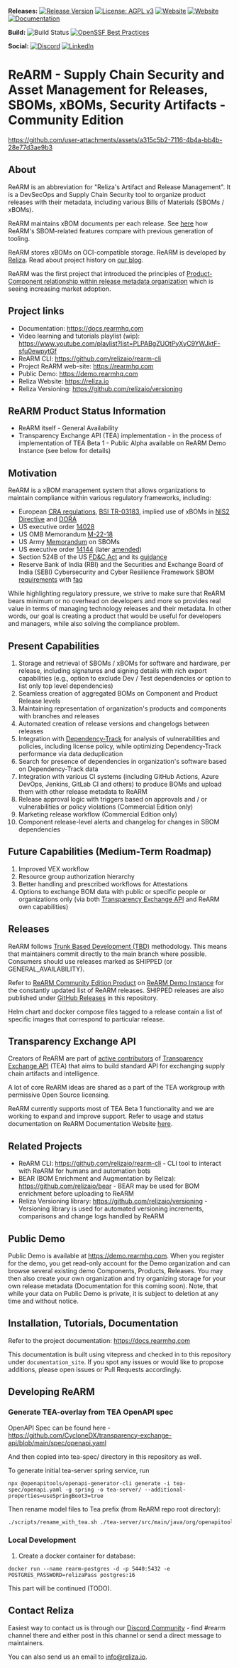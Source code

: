  **Releases:**
 [![Release Version](https://img.shields.io/github/v/release/relizaio/rearm?label=ReARM)](https://github.com/relizaio/rearm/releases/latest)
 [![License: AGPL v3](https://img.shields.io/badge/License-AGPL_v3-blue.svg)](https://www.gnu.org/licenses/agpl-3.0)
 [![Website](https://img.shields.io/badge/https://-demo.rearmhq.com-blue.svg)](https://demo.rearmhq.com)
 [![Website](https://img.shields.io/badge/https://-rearmhq.com-blue.svg)](https://rearmhq.com)
 [![Documentation](https://img.shields.io/badge/read-documentation-blue.svg)](https://docs.rearmhq.com)

 **Build:**
 ![Build Status](https://github.com/relizaio/rearm/actions/workflows/github_actions.yml/badge.svg?branch=main)
 [![OpenSSF Best Practices](https://www.bestpractices.dev/projects/10664/badge)](https://www.bestpractices.dev/projects/10664)

 **Social:**
[![Discord](https://img.shields.io/discord/757425726143201370.svg?color=%237289da&label=Discord&logo=discord&logoColor=%237289da)](https://discord.gg/UTxjBf9juQ)
[![LinkedIn](https://img.shields.io/badge/LinkedIn-blue.svg?logo=LinkedIn)](https://www.linkedin.com/company/relizaio/)

# ReARM - Supply Chain Security and Asset Management for Releases, SBOMs, xBOMs, Security Artifacts - Community Edition

https://github.com/user-attachments/assets/a315c5b2-7116-4b4a-bb4b-28e77d3ae9b3

## About
ReARM is an abbreviation for "Reliza's Artifact and Release Management". It is a DevSecOps and Supply Chain Security tool to organize product releases with their metadata, including various Bills of Materials (SBOMs / xBOMs).

ReARM maintains xBOM documents per each release. See [here](https://rearmhq.com/blog/rearm-comparison-with-traditional-sbom-tools) how ReARM's SBOM-related features compare with previous generation of tooling.

ReARM stores xBOMs on OCI-compatible storage. ReARM is developed by [Reliza](https://reliza.io). Read about project history on [our blog](https://rearmhq.com/blog/rearm-history).

ReARM was the first project that introduced the principles of [Product-Component relationship within release metadata organization](https://worklifenotes.com/2024/10/08/release-metadata-organization-model/) which is seeing increasing market adoption.

## Project links
- Documentation: https://docs.rearmhq.com
- Video learning and tutorials playlist (wip): https://www.youtube.com/playlist?list=PLPABgZUOtPyXyC9YWJktF-sfu0ewpytGf
- ReARM CLI: https://github.com/relizaio/rearm-cli
- Project ReARM web-site: https://rearmhq.com
- Public Demo: https://demo.rearmhq.com
- Reliza Website: https://reliza.io
- Reliza Versioning: https://github.com/relizaio/versioning

## ReARM Product Status Information
- ReARM itself - General Availability
- Transparency Exchange API (TEA) implementation - in the process of implementation of TEA Beta 1 - Public Alpha available on ReARM Demo Instance (see below for details)

## Motivation
ReARM is a xBOM management system that allows organizations to maintain compliance within various regulatory frameworks, including:
- European [CRA regulations](https://eur-lex.europa.eu/eli/reg/2024/2847/oj), [BSI TR-03183](https://www.bsi.bund.de/EN/Themen/Unternehmen-und-Organisationen/Standards-und-Zertifizierung/Technische-Richtlinien/TR-nach-Thema-sortiert/tr03183/tr-03183.html), implied use of xBOMs in [NIS2 Directive](https://eur-lex.europa.eu/eli/dir/2022/2555/oj/eng) and [DORA](https://eur-lex.europa.eu/eli/reg/2022/2554/oj/eng)
- US executive order [14028](https://www.federalregister.gov/documents/2021/05/17/2021-10460/improving-the-nations-cybersecurity)
- US OMB Memorandum [M-22-18](https://www.whitehouse.gov/wp-content/uploads/2022/09/M-22-18.pdf)
- US Army [Memorandum](https://federalnewsnetwork.com/wp-content/uploads/2024/09/081624_Army_SBOM_Memo.pdf) on SBOMs
- US executive order [14144](https://www.federalregister.gov/documents/2025/01/17/2025-01470/strengthening-and-promoting-innovation-in-the-nations-cybersecurity) (later [amended](https://rearmhq.com/blog/sbom-remains-attestations-out-amending-executive-order-14144))
- Section 524B of the US [FD&C Act](https://www.govinfo.gov/content/pkg/COMPS-973/pdf/COMPS-973.pdf) and its [guidance](https://www.fda.gov/regulatory-information/search-fda-guidance-documents/cybersecurity-medical-devices-quality-system-considerations-and-content-premarket-submissions)
- Reserve Bank of India (RBI) and the Securities and Exchange Board of India (SEBI) Cybersecurity and Cyber Resilience Framework SBOM [requirements](https://www.sebi.gov.in/legal/circulars/aug-2024/cybersecurity-and-cyber-resilience-framework-cscrf-for-sebi-regulated-entities-res-_85964.html) with [faq](https://www.sebi.gov.in/sebi_data/faqfiles/jun-2025/1749647139924.pdf)

While highlighting regulatory pressure, we strive to make sure that ReARM bears minimum or no overhead on developers and more so provides real value in terms of managing technology releases and their metadata. In other words, our goal is creating a product that would be useful for developers and managers, while also solving the compliance problem.

## Present Capabilities
1. Storage and retrieval of SBOMs / xBOMs for software and hardware, per release, including signatures and signing details with rich export capabilities (e.g., option to exclude Dev / Test dependencies or option to list only top level dependencies)
2. Seamless creation of aggregated BOMs on Component and Product Release levels
3. Maintaining representation of organization's products and components with branches and releases
4. Automated creation of release versions and changelogs between releases
5. Integration with [Dependency-Track](https://dependencytrack.org/) for analysis of vulnerabilities and policies, including license policy, while optimizing Dependency-Track performance via data deduplication
6. Search for presence of dependencies in organization's software based on Dependency-Track data
7. Integration with various CI systems (including GitHub Actions, Azure DevOps, Jenkins, GitLab CI and others) to produce BOMs and upload them with other release metadata to ReARM
8. Release approval logic with triggers based on approvals and / or vulnerabilities or policy violations (Commercial Edition only)
9. Marketing release workflow (Commercial Edition only)
10. Component release-level alerts and changelog for changes in SBOM dependencies

## Future Capabilities (Medium-Term Roadmap)
1. Improved VEX workflow
2. Resource group authorization hierarchy 
3. Better handling and prescribed workflows for Attestations
4. Options to exchange BOM data with public or specific people or organizations only (via both [Transparency Exchange API](#transparency-exchange-api) and ReARM own capabilities)

## Releases
ReARM follows [Trunk Based Development (TBD)](https://trunkbaseddevelopment.com/) methodology. This means that maintainers commit directly to the main branch where possible. Consumers should use releases marked as SHIPPED (or GENERAL_AVAILABILITY).

Refer to [ReARM Community Edition Product](https://demo.rearmhq.com/productsOfOrg/00000000-0000-0000-0000-000000000001/eab985e6-f4f1-42db-95ba-5d9d1d695348) on [ReARM Demo Instance](https://demo.rearmhq.com) for the constantly updated list of ReARM releases. SHIPPED releases are also published under [GitHub Releases](https://github.com/relizaio/rearm/releases) in this repository.

Helm chart and docker compose files tagged to a release contain a list of specific images that correspond to particular release.

## Transparency Exchange API
Creators of ReARM are part of [active contributors](https://github.com/CycloneDX/transparency-exchange-api/blob/main/contributors.md) of [Transparency Exchange API](https://github.com/CycloneDX/transparency-exchange-api/) (TEA) that aims to build standard API for exchanging supply chain artifacts and intelligence.

A lot of core ReARM ideas are shared as a part of the TEA workgroup with permissive Open Source licensing.

ReARM currently supports most of TEA Beta 1 functionality and we are working to expand and improve support. Refer to usage and status documentation on ReARM Documentation Website [here](https://docs.rearmhq.com/tea/index.html).

## Related Projects
- ReARM CLI: https://github.com/relizaio/rearm-cli - CLI tool to interact with ReARM for humans and automation bots
- BEAR (BOM Enrichment and Augmentation by Reliza): https://github.com/relizaio/bear - BEAR may be used for BOM enrichment before uploading to ReARM
- Reliza Versioning library: https://github.com/relizaio/versioning - Versioning library is used for automated versioning increments, comparisons and change logs handled by ReARM

## Public Demo
Public Demo is available at https://demo.rearmhq.com. When you register for the demo, you get read-only account for the Demo organization and can browse several existing demo Components, Products, Releases. You may then also create your own organization and try organizing storage for your own release metadata (Documentation for this coming soon). Note, that while your data on Public Demo is private, it is subject to deletion at any time and without notice.

## Installation, Tutorials, Documentation
Refer to the project documentation: https://docs.rearmhq.com

This documentation is built using vitepress and checked in to this repository under `documentation_site`. If you spot any issues or would like to propose additions, please open issues or Pull Requests accordingly.

## Developing ReARM

### Generate TEA-overlay from TEA OpenAPI spec
OpenAPI Spec can be found here - https://github.com/CycloneDX/transparency-exchange-api/blob/main/spec/openapi.yaml

And then copied into tea-spec/ directory in this repository as well.

To generate initial tea-server spring service, run

```
npx @openapitools/openapi-generator-cli generate -i tea-spec/openapi.yaml -g spring -o tea-server/ --additional-properties=useSpringBoot3=true
```

Then rename model files to Tea prefix (from ReARM repo root directory):

```bash
./scripts/rename_with_tea.sh ./tea-server/src/main/java/org/openapitools/model
```



### Local Development

1. Create a docker container for database:
```
docker run --name rearm-postgres -d -p 5440:5432 -e POSTGRES_PASSWORD=relizaPass postgres:16
```

This part will be continued (TODO).

## Contact Reliza
Easiest way to contact us is through our [Discord Community](https://devopscommunity.org/) - find #rearm channel there and either post in this channel or send a direct message to maintainers.

You can also send us an email to [info@reliza.io](mailto:info@reliza.io).
